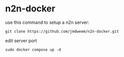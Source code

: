 # n2n-docker


use this command to setup a n2n server:

`git clone https://github.com/jmdweem/n2n-docker.git`

edit server port

`sudo docker compose up -d`
